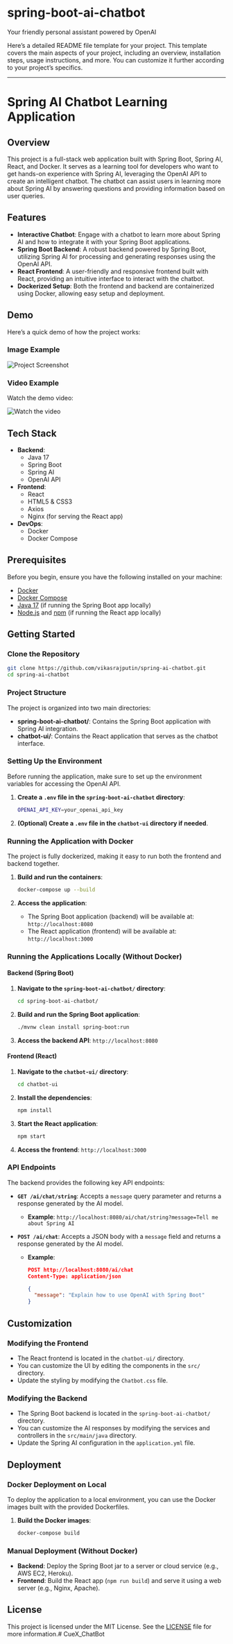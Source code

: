 # spring-boot-ai-chatbot
Your friendly personal assistant powered by OpenAI

Here’s a detailed README file template for your project. This template covers the main aspects of your project, including an overview, installation steps, usage instructions, and more. You can customize it further according to your project’s specifics.

---

# Spring AI Chatbot Learning Application

## Overview

This project is a full-stack web application built with Spring Boot, Spring AI, React, and Docker. It serves as a learning tool for developers who want to get hands-on experience with Spring AI, leveraging the OpenAI API to create an intelligent chatbot. The chatbot can assist users in learning more about Spring AI by answering questions and providing information based on user queries.

## Features

- **Interactive Chatbot**: Engage with a chatbot to learn more about Spring AI and how to integrate it with your Spring Boot applications.
- **Spring Boot Backend**: A robust backend powered by Spring Boot, utilizing Spring AI for processing and generating responses using the OpenAI API.
- **React Frontend**: A user-friendly and responsive frontend built with React, providing an intuitive interface to interact with the chatbot.
- **Dockerized Setup**: Both the frontend and backend are containerized using Docker, allowing easy setup and deployment.

## Demo

Here’s a quick demo of how the project works:

### Image Example

![Project Screenshot](./chatbot-ui-screenshot.png)

### Video Example

Watch the demo video:

![Watch the video](./chatbot.gif.gif)


## Tech Stack

- **Backend**: 
  - Java 17
  - Spring Boot
  - Spring AI
  - OpenAI API
- **Frontend**:
  - React
  - HTML5 & CSS3
  - Axios
  - Nginx (for serving the React app)
- **DevOps**:
  - Docker
  - Docker Compose

## Prerequisites

Before you begin, ensure you have the following installed on your machine:

- [Docker](https://www.docker.com/products/docker-desktop)
- [Docker Compose](https://docs.docker.com/compose/install/)
- [Java 17](https://adoptopenjdk.net/) (if running the Spring Boot app locally)
- [Node.js](https://nodejs.org/) and [npm](https://www.npmjs.com/) (if running the React app locally)

## Getting Started

### Clone the Repository

```bash
git clone https://github.com/vikasrajputin/spring-ai-chatbot.git
cd spring-ai-chatbot
```

### Project Structure

The project is organized into two main directories:

- **spring-boot-ai-chatbot/**: Contains the Spring Boot application with Spring AI integration.
- **chatbot-ui/**: Contains the React application that serves as the chatbot interface.

### Setting Up the Environment

Before running the application, make sure to set up the environment variables for accessing the OpenAI API.

1. **Create a `.env` file in the `spring-boot-ai-chatbot` directory**:

    ```bash
    OPENAI_API_KEY=your_openai_api_key
    ```

2. **(Optional) Create a `.env` file in the `chatbot-ui` directory if needed**.

### Running the Application with Docker

The project is fully dockerized, making it easy to run both the frontend and backend together.

1. **Build and run the containers**:

    ```bash
    docker-compose up --build
    ```

2. **Access the application**:

    - The Spring Boot application (backend) will be available at: `http://localhost:8080`
    - The React application (frontend) will be available at: `http://localhost:3000`

### Running the Applications Locally (Without Docker)

#### Backend (Spring Boot)

1. **Navigate to the `spring-boot-ai-chatbot/` directory**:

    ```bash
    cd spring-boot-ai-chatbot/
    ```

2. **Build and run the Spring Boot application**:

    ```bash
    ./mvnw clean install spring-boot:run
    ```

3. **Access the backend API**: `http://localhost:8080`

#### Frontend (React)

1. **Navigate to the `chatbot-ui/` directory**:

    ```bash
    cd chatbot-ui
    ```

2. **Install the dependencies**:

    ```bash
    npm install
    ```

3. **Start the React application**:

    ```bash
    npm start
    ```

4. **Access the frontend**: `http://localhost:3000`

### API Endpoints

The backend provides the following key API endpoints:

- **`GET /ai/chat/string`**: Accepts a `message` query parameter and returns a response generated by the AI model.
  - **Example**: `http://localhost:8080/ai/chat/string?message=Tell me about Spring AI`
  
- **`POST /ai/chat`**: Accepts a JSON body with a `message` field and returns a response generated by the AI model.
  - **Example**:
    ```json
    POST http://localhost:8080/ai/chat
    Content-Type: application/json
    
    {
      "message": "Explain how to use OpenAI with Spring Boot"
    }
    ```

## Customization

### Modifying the Frontend

- The React frontend is located in the `chatbot-ui/` directory.
- You can customize the UI by editing the components in the `src/` directory.
- Update the styling by modifying the `Chatbot.css` file.

### Modifying the Backend

- The Spring Boot backend is located in the `spring-boot-ai-chatbot/` directory.
- You can customize the AI responses by modifying the services and controllers in the `src/main/java` directory.
- Update the Spring AI configuration in the `application.yml` file.

## Deployment

### Docker Deployment on Local

To deploy the application to a local environment, you can use the Docker images built with the provided Dockerfiles.

1. **Build the Docker images**:

    ```bash
    docker-compose build
    ```

### Manual Deployment (Without Docker)

- **Backend**: Deploy the Spring Boot jar to a server or cloud service (e.g., AWS EC2, Heroku).
- **Frontend**: Build the React app (`npm run build`) and serve it using a web server (e.g., Nginx, Apache).

## License

This project is licensed under the MIT License. See the [LICENSE](LICENSE) file for more information.# CueX_ChatBot
